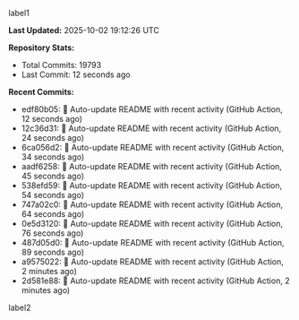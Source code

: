 
label1 
<!-- ACTIVITY_START -->
**Last Updated:** 2025-10-02 19:12:26 UTC

**Repository Stats:**
- Total Commits: 19793
- Last Commit: 12 seconds ago

**Recent Commits:**
- edf80b05: 🤖 Auto-update README with recent activity (GitHub Action, 12 seconds ago)
- 12c36d31: 🤖 Auto-update README with recent activity (GitHub Action, 24 seconds ago)
- 6ca056d2: 🤖 Auto-update README with recent activity (GitHub Action, 34 seconds ago)
- aadf6258: 🤖 Auto-update README with recent activity (GitHub Action, 45 seconds ago)
- 538efd59: 🤖 Auto-update README with recent activity (GitHub Action, 54 seconds ago)
- 747a02c0: 🤖 Auto-update README with recent activity (GitHub Action, 64 seconds ago)
- 0e5d3120: 🤖 Auto-update README with recent activity (GitHub Action, 76 seconds ago)
- 487d05d0: 🤖 Auto-update README with recent activity (GitHub Action, 89 seconds ago)
- a9575022: 🤖 Auto-update README with recent activity (GitHub Action, 2 minutes ago)
- 2d581e88: 🤖 Auto-update README with recent activity (GitHub Action, 2 minutes ago)
<!-- ACTIVITY_END -->

label2
